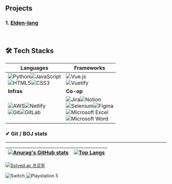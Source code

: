 ## Projects
### 1. [Elden-lang](https://elden.link)

<br>

## 🛠 Tech Stacks



| Languages                                                    | Frameworks                                                   |
| ------------------------------------------------------------ | ------------------------------------------------------------ |
| ![Python](https://img.shields.io/badge/python-3670A0?style=for-the-badge&logo=python&logoColor=ffdd54)![JavaScript](https://img.shields.io/badge/javascript-%23323330.svg?style=for-the-badge&logo=javascript&logoColor=%23F7DF1E)<br/>![HTML5](https://img.shields.io/badge/html5-%23E34F26.svg?style=for-the-badge&logo=html5&logoColor=white)![CSS3](https://img.shields.io/badge/css3-%231572B6.svg?style=for-the-badge&logo=css3&logoColor=white) | ![Vue.js](https://img.shields.io/badge/vuejs-%2335495e.svg?style=for-the-badge&logo=vuedotjs&logoColor=%234FC08D)<br/>![Vuetify](https://img.shields.io/badge/Vuetify-1867C0?style=for-the-badge&logo=vuetify&logoColor=AEDDFF) |
| **Infras**                                                   | **Co-op**                                                    |
| ![AWS](https://img.shields.io/badge/AWS-%23FF9900.svg?style=for-the-badge&logo=amazon-aws&logoColor=white)![Netlify](https://img.shields.io/badge/netlify-%23000000.svg?style=for-the-badge&logo=netlify&logoColor=#00C7B7)<br/>![Git](https://img.shields.io/badge/git-%23F05033.svg?style=for-the-badge&logo=git&logoColor=white)![GitLab](https://img.shields.io/badge/gitlab-%23181717.svg?style=for-the-badge&logo=gitlab&logoColor=white) | ![Jira](https://img.shields.io/badge/jira-%230A0FFF.svg?style=for-the-badge&logo=jira&logoColor=white)![Notion](https://img.shields.io/badge/Notion-%23000000.svg?style=for-the-badge&logo=notion&logoColor=white)<br/>![Selenium](https://img.shields.io/badge/-selenium-%43B02A?style=for-the-badge&logo=selenium&logoColor=white)![Figma](https://img.shields.io/badge/figma-%23F24E1E.svg?style=for-the-badge&logo=figma&logoColor=white) <br />![Microsoft Excel](https://img.shields.io/badge/Microsoft_Excel-217346?style=for-the-badge&logo=microsoft-excel&logoColor=white)<br/>![Microsoft Word](https://img.shields.io/badge/Microsoft_Word-2B579A?style=for-the-badge&logo=microsoft-word&logoColor=white)<br/> |



### ✔ Git / BOJ stats

-----

| [![Anurag's GitHub stats](https://github-readme-stats.vercel.app/api?username=Magpie1000)](https://github.com/anuraghazra/github-readme-stats) | [![Top Langs](https://github-readme-stats.vercel.app/api/top-langs/?username=magpie1000&layout=compact)](https://github.com/magpie1000/github-readme-stats) |
| ------------------------------------------------------------ | ------------------------------------------------------------ |



[![Solved.ac
프로필](http://mazassumnida.wtf/api/generate_badge?boj=magpie1000)](https://solved.ac/magpie1000)



![Switch](https://img.shields.io/badge/Switch-E60012?style=for-the-badge&logo=nintendo-switch&logoColor=white)
![Playstation 5](https://img.shields.io/badge/Playstation%205-003791?style=for-the-badge&logo=playstation-5&logoColor=white)

<!--
**Magpie1000/Magpie1000** is a ✨ _special_ ✨ repository because its `README.md` (this file) appears on your GitHub profile.

Here are some ideas to get you started:

- 🔭 I’m currently working on ...
- 🌱 I’m currently learning ...
- 👯 I’m looking to collaborate on ...
- 🤔 I’m looking for help with ...
- 💬 Ask me about ...
- 📫 How to reach me: ...
- 😄 Pronouns: ...
- ⚡ Fun fact: ...
-->
